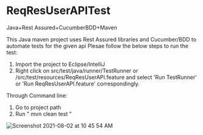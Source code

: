 # ReqResUserAPITest
Java+Rest Assured+CucumberBDD+Maven


This Java maven project uses Rest Assured libraries and Cucumber/BDD to automate tests for the given api
Plesae follow the below steps to run the test:

1. Import the project to Eclipse/IntelliJ
2. Right click on src/test/java/runner/TestRunner or /src/test/resources/ReqResUserAPI.feature and select 'Run TestRunner' or 'Run ReqResUserAPI.feature' correspondingly.

Through Command line:

1. Go to project path
2. Run " mvn clean test "


![Screenshot 2021-08-02 at 10 45 54 AM](https://user-images.githubusercontent.com/68321175/127841816-4a0e4c60-fea6-4c04-b108-f276ebf11e32.png)
